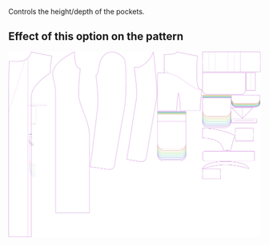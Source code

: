 Controls the height/depth of the pockets.

## Effect of this option on the pattern

![This image shows the effect of this option by superimposing several variants that have a different value for this option](carlita_pocketheight_sample.svg "Effect of this option on the pattern")
